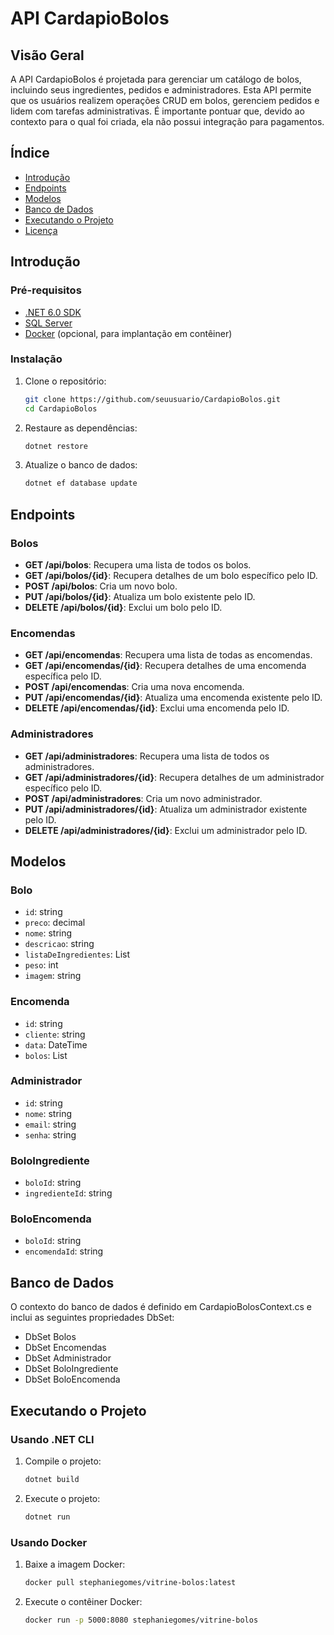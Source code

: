 # API CardapioBolos

## Visão Geral

A API CardapioBolos é projetada para gerenciar um catálogo de bolos, incluindo seus ingredientes, pedidos e administradores. Esta API permite que os usuários realizem operações CRUD em bolos, gerenciem pedidos e lidem com tarefas administrativas. É importante pontuar que, devido ao contexto para o qual foi criada, ela não possui integração para pagamentos.

## Índice

- [Introdução](#introdução)
- [Endpoints](#endpoints)
- [Modelos](#modelos)
- [Banco de Dados](#banco-de-dados)
- [Executando o Projeto](#executando-o-projeto)
- [Licença](#licença)

## Introdução

### Pré-requisitos

- [.NET 6.0 SDK](https://dotnet.microsoft.com/download/dotnet/6.0)
- [SQL Server](https://www.microsoft.com/pt-br/sql-server/sql-server-downloads)
- [Docker](https://www.docker.com/products/docker-desktop) (opcional, para implantação em contêiner)

### Instalação

1. Clone o repositório:
    ```sh
    git clone https://github.com/seuusuario/CardapioBolos.git
    cd CardapioBolos
    ```

2. Restaure as dependências:
    ```sh
    dotnet restore
    ```

3. Atualize o banco de dados:
    ```sh
    dotnet ef database update
    ```

## Endpoints

### Bolos

- **GET /api/bolos**: Recupera uma lista de todos os bolos.
- **GET /api/bolos/{id}**: Recupera detalhes de um bolo específico pelo ID.
- **POST /api/bolos**: Cria um novo bolo.
- **PUT /api/bolos/{id}**: Atualiza um bolo existente pelo ID.
- **DELETE /api/bolos/{id}**: Exclui um bolo pelo ID.

### Encomendas

- **GET /api/encomendas**: Recupera uma lista de todas as encomendas.
- **GET /api/encomendas/{id}**: Recupera detalhes de uma encomenda específica pelo ID.
- **POST /api/encomendas**: Cria uma nova encomenda.
- **PUT /api/encomendas/{id}**: Atualiza uma encomenda existente pelo ID.
- **DELETE /api/encomendas/{id}**: Exclui uma encomenda pelo ID.

### Administradores

- **GET /api/administradores**: Recupera uma lista de todos os administradores.
- **GET /api/administradores/{id}**: Recupera detalhes de um administrador específico pelo ID.
- **POST /api/administradores**: Cria um novo administrador.
- **PUT /api/administradores/{id}**: Atualiza um administrador existente pelo ID.
- **DELETE /api/administradores/{id}**: Exclui um administrador pelo ID.

## Modelos

### Bolo

- `id`: string
- `preco`: decimal
- `nome`: string
- `descricao`: string
- `listaDeIngredientes`: List<string>
- `peso`: int
- `imagem`: string

### Encomenda

- `id`: string
- `cliente`: string
- `data`: DateTime
- `bolos`: List<BoloEncomenda>

### Administrador

- `id`: string
- `nome`: string
- `email`: string
- `senha`: string

### BoloIngrediente

- `boloId`: string
- `ingredienteId`: string

### BoloEncomenda

- `boloId`: string
- `encomendaId`: string

## Banco de Dados

O contexto do banco de dados é definido em CardapioBolosContext.cs e inclui as seguintes propriedades DbSet:

- DbSet<Bolo> Bolos
- DbSet<Encomenda> Encomendas
- DbSet<Administrador> Administrador
- DbSet<BoloIngrediente> BoloIngrediente
- DbSet<BoloEncomenda> BoloEncomenda

## Executando o Projeto

### Usando .NET CLI

1. Compile o projeto:
    ```sh
    dotnet build
    ```

2. Execute o projeto:
    ```sh
    dotnet run
    ```

### Usando Docker

1. Baixe a imagem Docker:
    ```sh
    docker pull stephaniegomes/vitrine-bolos:latest
    ```

2. Execute o contêiner Docker:
    ```sh
    docker run -p 5000:8080 stephaniegomes/vitrine-bolos
    ```